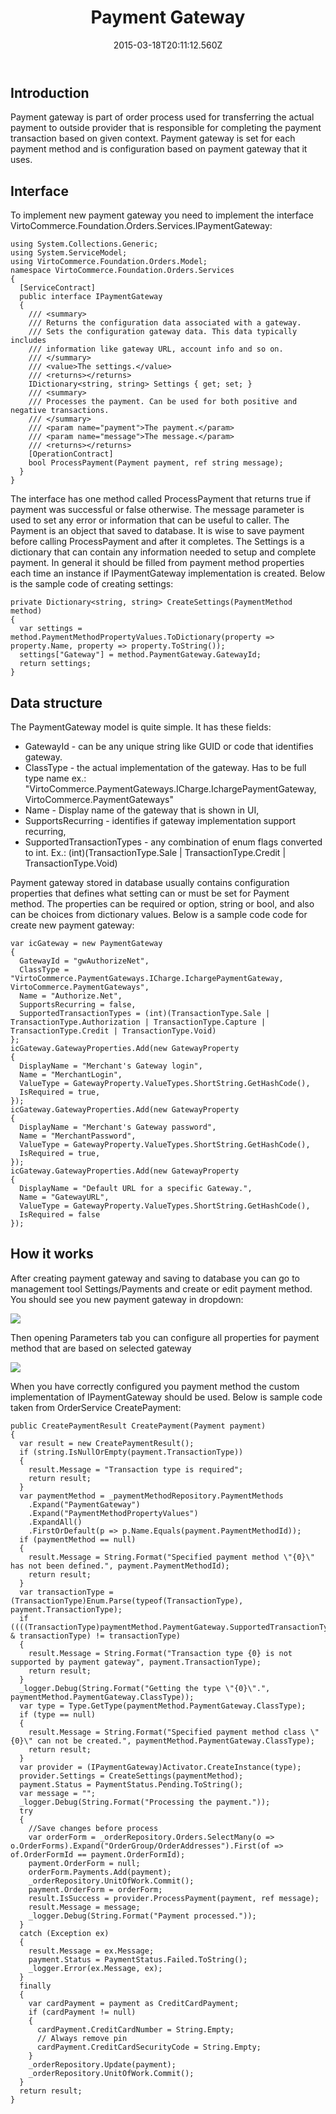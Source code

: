 ﻿---
title: Payment Gateway
description: Payment Gateway
layout: docs
date: 2015-03-18T20:11:12.560Z
priority: 5
---
## Introduction

Payment gateway is part of order process used for transferring the actual payment to outside provider that is responsible for completing the payment transaction based on given context. Payment gateway is set for each payment method and is configuration based on payment gateway that it uses.

## Interface

To implement new payment gateway you need to implement the interface VirtoCommerce.Foundation.Orders.Services.IPaymentGateway:

```
using System.Collections.Generic;
using System.ServiceModel;
using VirtoCommerce.Foundation.Orders.Model;
namespace VirtoCommerce.Foundation.Orders.Services
{
  [ServiceContract]
  public interface IPaymentGateway
  {
    /// <summary>
    /// Returns the configuration data associated with a gateway.
    /// Sets the configuration gateway data. This data typically includes
    /// information like gateway URL, account info and so on.
    /// </summary>
    /// <value>The settings.</value>
    /// <returns></returns>
    IDictionary<string, string> Settings { get; set; }
    /// <summary>
    /// Processes the payment. Can be used for both positive and negative transactions.
    /// </summary>
    /// <param name="payment">The payment.</param>
    /// <param name="message">The message.</param>
    /// <returns></returns>
    [OperationContract]
    bool ProcessPayment(Payment payment, ref string message);
  }
}
```

The interface has one method called ProcessPayment that returns true if payment was successful or false otherwise. The message parameter is used to set any error or information that can be useful to caller. The Payment is an object that saved to database. It is wise to save payment before calling ProcessPayment and after it completes. The Settings is a dictionary that can contain any information needed to setup and complete payment. In general it should be filled from payment method properties each time an instance if IPaymentGateway implementation is created. Below is the sample code of creating settings:

```
private Dictionary<string, string> CreateSettings(PaymentMethod method)
{
  var settings =  method.PaymentMethodPropertyValues.ToDictionary(property => property.Name, property => property.ToString());
  settings["Gateway"] = method.PaymentGateway.GatewayId;
  return settings;
}
```

## Data structure

The PaymentGateway model is quite simple. It has these fields:

* GatewayId - can be any unique string like GUID or code that identifies gateway.
* ClassType - the actual implementation of the gateway. Has to be full type name ex.: "VirtoCommerce.PaymentGateways.ICharge.IchargePaymentGateway, VirtoCommerce.PaymentGateways"
* Name - Display name of the gateway that is shown in UI,
* SupportsRecurring - identifies if gateway implementation support recurring,
* SupportedTransactionTypes - any combination of enum flags converted to int. Ex.: (int)(TransactionType.Sale | TransactionType.Credit | TransactionType.Void)

Payment gateway stored in database usually contains configuration properties that defines what setting can or must be set for Payment method. The properties can be required or option, string or bool, and also can be choices from dictionary values. Below is a sample code code for create new payment gateway:

```
var icGateway = new PaymentGateway
{
  GatewayId = "gwAuthorizeNet",
  ClassType = "VirtoCommerce.PaymentGateways.ICharge.IchargePaymentGateway, VirtoCommerce.PaymentGateways",
  Name = "Authorize.Net",
  SupportsRecurring = false,
  SupportedTransactionTypes = (int)(TransactionType.Sale | TransactionType.Authorization | TransactionType.Capture | TransactionType.Credit | TransactionType.Void)
};
icGateway.GatewayProperties.Add(new GatewayProperty
{
  DisplayName = "Merchant's Gateway login",
  Name = "MerchantLogin",
  ValueType = GatewayProperty.ValueTypes.ShortString.GetHashCode(),
  IsRequired = true,
});
icGateway.GatewayProperties.Add(new GatewayProperty
{
  DisplayName = "Merchant's Gateway password",
  Name = "MerchantPassword",
  ValueType = GatewayProperty.ValueTypes.ShortString.GetHashCode(),
  IsRequired = true,
});
icGateway.GatewayProperties.Add(new GatewayProperty
{
  DisplayName = "Default URL for a specific Gateway.",
  Name = "GatewayURL",
  ValueType = GatewayProperty.ValueTypes.ShortString.GetHashCode(),
  IsRequired = false
});
```

## How it works

After creating payment gateway and saving to database you can go to management tool Settings/Payments and create or edit payment method. You should see you new payment gateway in dropdown:

<img src="../../../assets/images/docs/ccpg.png" />

Then opening Parameters tab you can configure all properties for payment method that are based on selected gateway

<img src="../../../assets/images/docs/ccpp.png" />

When you have correctly configured you payment method the custom implementation of IPaymentGateway should be used. Below is sample code taken from OrderService CreatePayment:

```
public CreatePaymentResult CreatePayment(Payment payment)
{
  var result = new CreatePaymentResult();
  if (string.IsNullOrEmpty(payment.TransactionType))
  {
    result.Message = "Transaction type is required";
    return result;
  }
  var paymentMethod = _paymentMethodRepository.PaymentMethods
    .Expand("PaymentGateway")
    .Expand("PaymentMethodPropertyValues")
    .ExpandAll()
    .FirstOrDefault(p => p.Name.Equals(payment.PaymentMethodId));
  if (paymentMethod == null)
  {
    result.Message = String.Format("Specified payment method \"{0}\" has not been defined.", payment.PaymentMethodId);
    return result;
  }
  var transactionType = (TransactionType)Enum.Parse(typeof(TransactionType), payment.TransactionType);
  if ((((TransactionType)paymentMethod.PaymentGateway.SupportedTransactionTypes) & transactionType) != transactionType)
  {
    result.Message = String.Format("Transaction type {0} is not supported by payment gateway", payment.TransactionType);
    return result;
  }
  _logger.Debug(String.Format("Getting the type \"{0}\".", paymentMethod.PaymentGateway.ClassType));
  var type = Type.GetType(paymentMethod.PaymentGateway.ClassType);
  if (type == null)
  {
    result.Message = String.Format("Specified payment method class \"{0}\" can not be created.", paymentMethod.PaymentGateway.ClassType);
    return result;
  }
  var provider = (IPaymentGateway)Activator.CreateInstance(type);
  provider.Settings = CreateSettings(paymentMethod);
  payment.Status = PaymentStatus.Pending.ToString();
  var message = "";
  _logger.Debug(String.Format("Processing the payment."));
  try
  {
    //Save changes before process
    var orderForm = _orderRepository.Orders.SelectMany(o => o.OrderForms).Expand("OrderGroup/OrderAddresses").First(of => of.OrderFormId == payment.OrderFormId);
    payment.OrderForm = null;
    orderForm.Payments.Add(payment);
    _orderRepository.UnitOfWork.Commit();
    payment.OrderForm = orderForm;
    result.IsSuccess = provider.ProcessPayment(payment, ref message);
    result.Message = message;
    _logger.Debug(String.Format("Payment processed."));
  }
  catch (Exception ex)
  {
    result.Message = ex.Message;
    payment.Status = PaymentStatus.Failed.ToString();
    _logger.Error(ex.Message, ex);
  }
  finally
  {
    var cardPayment = payment as CreditCardPayment;
    if (cardPayment != null)
    {
      cardPayment.CreditCardNumber = String.Empty;
      // Always remove pin
      cardPayment.CreditCardSecurityCode = String.Empty;
    }
    _orderRepository.Update(payment);
    _orderRepository.UnitOfWork.Commit();
  }
  return result;
}
```

